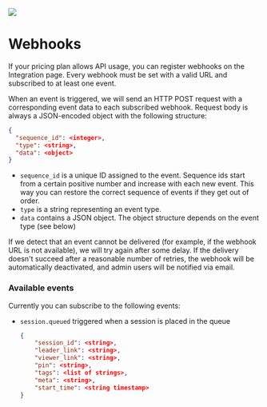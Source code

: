 [![](/images/logosmall.png)](https://www.surfly.com)

# Webhooks

If your pricing plan allows API usage, you can register webhooks on the Integration page. Every webhook must be set with a valid URL and subscribed to at least one event.

When an event is triggered, we will send an HTTP POST request with a corresponding event data to each subscribed webhook. Request body is always a JSON-encoded object with the following structure:

```json
{
  "sequence_id": <integer>,
  "type": <string>,
  "data": <object>
}
```

* `sequence_id` is a unique ID assigned to the event. Sequence ids start from a certain positive number and increase with each new event. This way you can restore the correct sequence of events if they get out of order.
* `type` is a string representing an event type.
* `data` contains a JSON object. The object structure depends on the event type \(see below\)

If we detect that an event cannot be delivered \(for example, if the webhook URL is not available\), we will try again after some delay. If the delivery doesn't succeed after a reasonable number of retries, the webhook will be automatically deactivated, and admin users will be notified via email.

### Available events

Currently you can subscribe to the following events:

* `session.queued` 
  triggered when a session is placed in the queue
  ```json
  {
      "session_id": <string>,
      "leader_link": <string>,
      "viewer_link": <string>,
      "pin": <string>,
      "tags": <list of strings>,
      "meta": <string>,
      "start_time": <string timestamp>
  }
  ```



